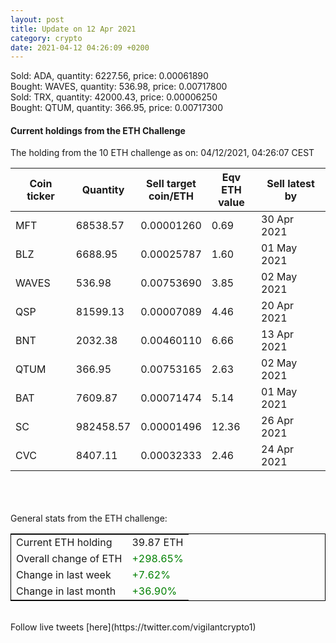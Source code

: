 ```yaml
---
layout: post
title: Update on 12 Apr 2021
category: crypto
date: 2021-04-12 04:26:09 +0200
---
```

<!-- Global site tag (gtag.js) - Google Analytics -->
<script async src="https://www.googletagmanager.com/gtag/js?id=UA-103831149-5"></script>
<script>
  window.dataLayer = window.dataLayer || [];
  function gtag(){dataLayer.push(arguments);}
  gtag('js', new Date());

  gtag('config', 'UA-103831149-5');
</script>
Sold: ADA, quantity:      6227.56, price:   0.00061890<br>Bought: WAVES, quantity:       536.98, price:   0.00717800<br>Sold: TRX, quantity:     42000.43, price:   0.00006250<br>Bought: QTUM, quantity:       366.95, price:   0.00717300<br>

#### Current holdings from the ETH Challenge

The holding from the 10 ETH challenge as on: 04/12/2021, 04:26:07 CEST

|Coin ticker|Quantity|Sell target<br>coin/ETH|Eqv ETH<br>value|Sell latest by|
|-----------|--------|-----------|-----------|--------------|
MFT|68538.57|  0.00001260|0.69|30 Apr 2021|
BLZ|6688.95|  0.00025787|1.60|01 May 2021|
WAVES|536.98|  0.00753690|3.85|02 May 2021|
QSP|81599.13|  0.00007089|4.46|20 Apr 2021|
BNT|2032.38|  0.00460110|6.66|13 Apr 2021|
QTUM|366.95|  0.00753165|2.63|02 May 2021|
BAT|7609.87|  0.00071474|5.14|01 May 2021|
SC|982458.57|  0.00001496|12.36|26 Apr 2021|
CVC|8407.11|  0.00032333|2.46|24 Apr 2021|

<br>
<br>
<br>
General stats from the ETH challenge:

<table style="border:1px solid black;margin-left:auto;margin-right:auto;">
	<tbody>
	<tr>
		<td>Current ETH holding</td>
		<td>     39.87 ETH</td>
	</tr>
	<tr>
		<td>Overall change of ETH</td>
		<td><font color="green">+298.65%</font></td>
	</tr>
	<tr>
		<td>Change in last week</td>
		<td><font color="green">+7.62%</font></td>
	</tr>
	<tr>
		<td>Change in last month</td>
		<td><font color="green">+36.90%</font></td>
	</tr>
	</tbody>
</table>

<br>
Follow live tweets [here](https://twitter.com/vigilantcrypto1)
<br>
<br>
